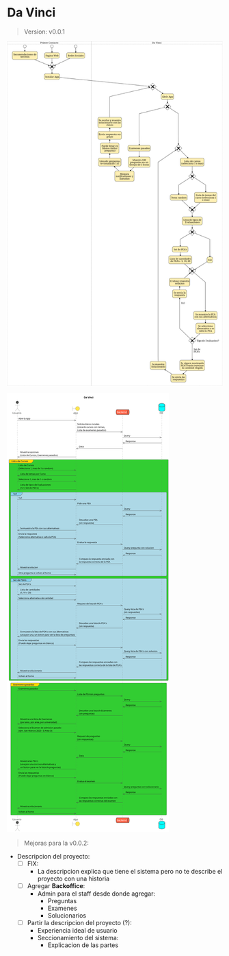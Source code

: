 # Da Vinci

> Version: v0.0.1

![Diagrama BPMN](context/out/bpmn.png)

![Diagrama de Requests](connections/out/Da%20Vinci.png)

> Mejoras para la v0.0.2:

- Descripcion del proyecto:
  - [ ] FIX:
    - La descripcion explica que tiene el sistema pero no te describe el proyecto con una historia
  - [ ] Agregar **Backoffice**:
    - Admin para el staff desde donde agregar:
      - Preguntas
      - Examenes
      - Solucionarios
  - [ ] Partir la descripcion del proyecto (?):
    - Experiencia ideal de usuario
    - Seccionamiento del sistema:
      - Explicacion de las partes
